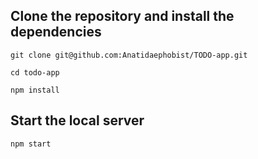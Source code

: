 ## Clone the repository and install the dependencies

```
git clone git@github.com:Anatidaephobist/TODO-app.git

cd todo-app
```
```
npm install
```
## Start the local server
```
npm start
```

